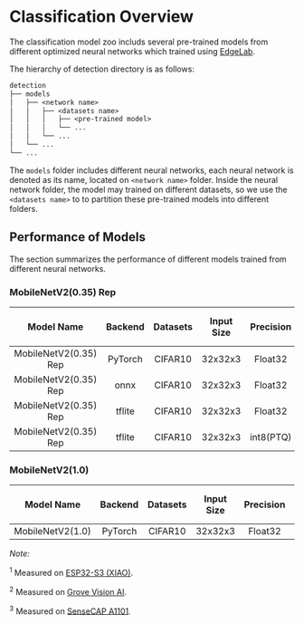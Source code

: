 # Classification Overview

The classification model zoo includs several pre-trained models from different optimized neural networks which trained using [EdgeLab](https://github.com/Seeed-Studio/EdgeLab).

The hierarchy of detection directory is as follows:

```txt
detection
├── models
│   ├── <network name>
│   │   ├── <datasets name>
│   │   │   ├── <pre-trained model>
│   │   │   └── ...
│   │   └── ...
│   └── ...
└── ...
```

The `models` folder includes different neural networks, each neural network is denoted as its name, located on `<network name>` folder. Inside the neural network folder, the model may trained on different datasets, so we use the `<datasets name>` to to partition these pre-trained models into different folders.

## Performance of Models

The section summarizes the performance of different models trained from different neural networks.

### MobileNetV2(0.35) Rep

| Model Name | Backend | Datasets | Input Size | Precision |Top-1(%) | Top-5(%) | Flops (M) | Parameters (M) | Invoking RAM (MiB) | Invoke Time (ms) | Link |
|:-:|:-:|:-:|:-:|:-:|:-:|:-:|:-:|:-:|:-:|:-:|:-:|
|MobileNetV2(0.35) Rep| PyTorch | CIFAR10 | 32x32x3 | Float32 | 74.76 | 98.26| 0.21 | 0.021 | - | 22<sup>(2)(3) | [Download](https://files.seeedstudio.com/edgelab/model_zoo/classification/models/cifar10/mobilenetv2_cifar10_float32_sha1_229a650d3d6352349bbe09f27120b0ffaea03154.pth) |
|MobileNetV2(0.35) Rep| onnx | CIFAR10 | 32x32x3 | Float32 | 74.76 | 98.26| 0.21 | 0.021 | - | 22<sup>(2)(3) | [Download](https://files.seeedstudio.com/edgelab/model_zoo/classification/models/cifar10/mobilenetv2_cifar10_float32_sha1_5de550613080ddb9e9c48917abae402b72fb1f7c.onnx) |
|MobileNetV2(0.35) Rep| tflite | CIFAR10 | 32x32x3 | Float32 | 74.76 | 98.26| 0.21 | 0.021 | - | 22<sup>(2)(3) | [Download](https://files.seeedstudio.com/edgelab/model_zoo/classification/models/cifar10/mobilenetv2_cifar10_float32_sha1_8573efa98eb573ce709d0eeef97cac84a4a54442.tflite) |
|MobileNetV2(0.35) Rep| tflite | CIFAR10 | 32x32x3 | int8(PTQ) | 74.56 | 98.29| 0.21 | 0.021 | - | 22<sup>(2)(3) | [Download](https://files.seeedstudio.com/edgelab/model_zoo/classification/models/cifar10/mobilenetv2_cifar10_int8_sha1_84561285cfef22718d41b93f81853143746293d8.tflite) |

### MobileNetV2(1.0)

| Model Name | Backend | Datasets | Input Size | Precision |Top-1(%) | Top-5(%) | Flops (M) | Parameters (M) | Invoking RAM (MiB) | Invoke Time (ms) | Link |
|:-:|:-:|:-:|:-:|:-:|:-:|:-:|:-:|:-:|:-:|:-:|:-:|
|MobileNetV2(1.0)| PyTorch | CIFAR10 | 32x32x3 | Float32 | 84.0 | 99.0| 6.4 | 2.237 | - | - | [Download]() |

*Note:*

<sup>1</sup> Measured on [ESP32-S3 (XIAO)](https://wiki.seeedstudio.com/xiao_esp32s3_getting_started/).

<sup>2</sup> Measured on [Grove Vision AI](https://wiki.seeedstudio.com/Grove-Vision-AI-Module/).

<sup>3</sup> Measured on [SenseCAP A1101](https://wiki.seeedstudio.com/SenseCAP-Vision-AI-Get-Started/).
